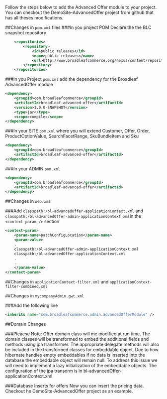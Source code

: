 Follow the steps below to add the Advanced Offer module to your project.  You can checkout the DemoSite-AdvancedOffer project from github that has all theses modifications.

##Changes in `pom.xml` files 
###In you project POM Declare the the BLC snapshot repository

```xml
    <repositories>
        <repository>
            <id>public releases</id>
            <name>public releases</name>
            <url>http://www.broadleafcommerce.org/nexus/content/repositories/snapshots/</url>
        </repository>
    </repositories>
```
    
###In you Project `pom.xml` add the dependency for the Broadleaf AdvancedOffer module

```xml
<dependency>
    <groupId>com.broadleafcommerce</groupId>
    <artifactId>broadleaf-advanced-offer</artifactId>
    <version>1.0.0-SNAPSHOT</version>
    <type>jar</type>
    <scope>compile</scope>
</dependency>
```

###In your SITE `pom.xml` where you will extend  Customer, Offer, Order, ProductOptionValue, SearchFacetRange, SkuBundleItem and Sku

```xml
<dependency>
    <groupId>com.broadleafcommerce</groupId>
    <artifactId>broadleaf-advanced-offer</artifactId>
</dependency>
```

###In your ADMIN `pom.xml`

```xml
<dependency>
    <groupId>com.broadleafcommerce</groupId>
    <artifactId>broadleaf-advanced-offer</artifactId>
</dependency>
```

##Changes in `web.xml`

###Add `classpath:/bl-advancedOffer-applicationContext.xml` and  `classpath:/bl-advancedOffer-admin-applicationContext.xml`in the `<context-param />` section

```xml
<context-param>
    <param-name>patchConfigLocation</param-name>
    <param-value>
    .
    classpath:/bl-advancedOffer-admin-applicationContext.xml
    classpath:/bl-advancedOffer-applicationContext.xml
    .
    .
    </param-value>
</context-param>
```
##Changes in `applicationContext-filter.xml` and `applicationContext-filter-combined.xml` 


##Changes in `mycompanyAdmin.gwt.xml`

###Add the following line

```xml
<inherits name="com.broadleafcommerce.admin.advancedOfferModule" />
```

##Domain Changes

###Pleaese Note:   Offer domain class will me modified at run time.
The domain classes will be transformed to embed the additional fields and methods 
using jpa transformer.  The appropriate delegate methods will also be included 
in the transformed classes for embeddable object. Due to how hibernate handles 
empty embeddables if no data is inserted into the database the embeddable object 
will remain null. To address this issue we will need to implement a lazy 
initialization of the embeddable objects. The configuration of the jpa transorm 
is in bl-advancedOffer-applicationContext.xml



 
 
###Database Inserts for offers
Now you can insert the pricing data. Checkout he DemoSite-AdvancedOffer project as an example. 
 
```sql

```

